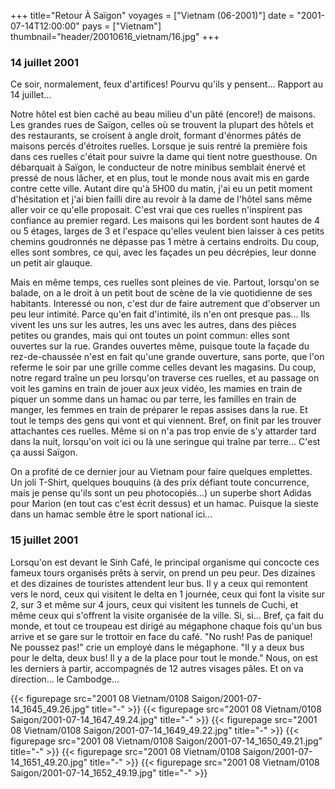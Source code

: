 +++
title="Retour À Saïgon"
voyages = ["Vietnam (06-2001)"]
date = "2001-07-14T12:00:00"
pays = ["Vietnam"]
thumbnail="header/20010616_vietnam/16.jpg"
+++
###  14 juillet 2001

Ce soir, normalement, feux d'artifices! Pourvu qu'ils y pensent... Rapport 
au 14 juillet...

Notre hôtel est bien caché au beau milieu d'un pâté (encore!) de maisons. Les 
grandes rues de Saïgon, celles où se trouvent la plupart des hôtels et des restaurants, 
se croisent à angle droit, formant d'énormes pâtés de maisons percés d'étroites 
ruelles. Lorsque je suis rentré la première fois dans ces ruelles c'était pour 
suivre la dame qui tient notre guesthouse. On débarquait à Saïgon, le conducteur 
de notre minibus semblait énervé et pressé de nous lâcher, et en plus, tout 
le monde nous avait mis en garde contre cette ville. Autant dire qu'à 5H00 du 
matin, j'ai eu un petit moment d'hésitation et j'ai bien failli dire au revoir 
à la dame de l'hôtel sans même aller voir ce qu'elle proposait. C'est vrai que 
ces ruelles n'inspirent pas confiance au premier regard. Les maisons qui les 
bordent sont hautes de 4 ou 5 étages, larges de 3 et l'espace qu'elles veulent 
bien laisser à ces petits chemins goudronnés ne dépasse pas 1 mètre à certains 
endroits. Du coup, elles sont sombres, ce qui, avec les façades un peu décrépies, 
leur donne un petit air glauque.

Mais en même temps, ces ruelles sont pleines de vie. Partout, lorsqu'on se 
balade, on a le droit à un petit bout de scène de la vie quotidienne de ses 
habitants. Interessé ou non, c'est dur de faire autrement que d'observer un 
peu leur intimité. Parce qu'en fait d'intimité, ils n'en ont presque pas... 
Ils vivent les uns sur les autres, les uns avec les autres, dans des pièces 
petites ou grandes, mais qui ont toutes un point commun: elles sont ouvertes 
sur la rue. Grandes ouvertes même, puisque toute la façade du rez-de-chaussée 
n'est en fait qu'une grande ouverture, sans porte, que l'on referme le soir 
par une grille comme celles devant les magasins. Du coup, notre regard traîne 
un peu lorsqu'on traverse ces ruelles, et au passage on voit les gamins en train 
de jouer aux jeux vidéo, les mamies en train de piquer un somme dans un hamac 
ou par terre, les familles en train de manger, les femmes en train de préparer 
le repas assises dans la rue. Et tout le temps des gens qui vont et qui viennent. 
Bref, on finit par les trouver attachantes ces ruelles. Même si on n'a pas trop 
envie de s'y attarder tard dans la nuit, lorsqu'on voit ici ou là une seringue 
qui traîne par terre... C'est ça aussi Saïgon.

On a profité de ce dernier jour au Vietnam pour faire quelques emplettes. Un 
joli T-Shirt, quelques bouquins (à des prix défiant toute concurrence, mais 
je pense qu'ils sont un peu photocopiés...) un superbe short Adidas pour Marion 
(en tout cas c'est écrit dessus) et un hamac. Puisque la sieste dans un hamac 
semble être le sport national ici...

### 15 juillet 2001

Lorsqu'on est devant le Sinh Café, le principal organisme qui concocte ces 
fameux tours organisés prêts à servir, on prend un peu peur. Des dizaines et 
des dizaines de touristes attendent leur bus. Il y a ceux qui remontent vers 
le nord, ceux qui visitent le delta en 1 journée, ceux qui font la visite sur 
2, sur 3 et même sur 4 jours, ceux qui visitent les tunnels de Cuchi, et même 
ceux qui s'offrent la visite organisée de la ville. Si, si... Bref, ça fait 
du monde, et tout ce troupeau est dirigé au mégaphone chaque fois qu'un bus 
arrive et se gare sur le trottoir en face du café. "No rush! Pas de panique! 
Ne poussez pas!" crie un employé dans le mégaphone. "Il y a deux bus pour le 
delta, deux bus! Il y a de la place pour tout le monde." Nous, on est les derniers 
à partir, accompagnés de 12 autres visages pâles. Et on va direction... le Cambodge...


<div id="TOTO">{{< figurepage src="2001 08 Vietnam/0108 Saigon/2001-07-14_1645_49.26.jpg" title="-"  >}}
{{< figurepage src="2001 08 Vietnam/0108 Saigon/2001-07-14_1647_49.24.jpg" title="-"  >}}
{{< figurepage src="2001 08 Vietnam/0108 Saigon/2001-07-14_1649_49.22.jpg" title="-"  >}}
{{< figurepage src="2001 08 Vietnam/0108 Saigon/2001-07-14_1650_49.21.jpg" title="-"  >}}
{{< figurepage src="2001 08 Vietnam/0108 Saigon/2001-07-14_1651_49.20.jpg" title="-"  >}}
{{< figurepage src="2001 08 Vietnam/0108 Saigon/2001-07-14_1652_49.19.jpg" title="-"  >}}
</DIV>

